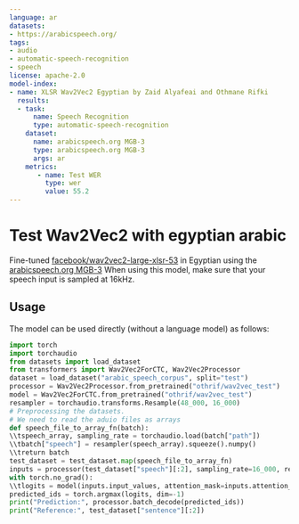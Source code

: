 ```yaml
---
language: ar
datasets:
- https://arabicspeech.org/
tags:
- audio
- automatic-speech-recognition
- speech
license: apache-2.0
model-index:
- name: XLSR Wav2Vec2 Egyptian by Zaid Alyafeai and Othmane Rifki
  results:
  - task: 
      name: Speech Recognition
      type: automatic-speech-recognition
    dataset:
      name: arabicspeech.org MGB-3
      type: arabicspeech.org MGB-3
      args: ar  
    metrics:
       - name: Test WER
         type: wer
         value: 55.2
---
```

# Test Wav2Vec2 with egyptian arabic
Fine-tuned [facebook/wav2vec2-large-xlsr-53](https://huggingface.co/facebook/wav2vec2-large-xlsr-53) in Egyptian using the [arabicspeech.org MGB-3](https://arabicspeech.org/mgb3-asr/)
When using this model, make sure that your speech input is sampled at 16kHz.
## Usage
The model can be used directly (without a language model) as follows:
```python
import torch
import torchaudio
from datasets import load_dataset
from transformers import Wav2Vec2ForCTC, Wav2Vec2Processor
dataset = load_dataset("arabic_speech_corpus", split="test")
processor = Wav2Vec2Processor.from_pretrained("othrif/wav2vec_test")
model = Wav2Vec2ForCTC.from_pretrained("othrif/wav2vec_test")
resampler = torchaudio.transforms.Resample(48_000, 16_000)
# Preprocessing the datasets.
# We need to read the aduio files as arrays
def speech_file_to_array_fn(batch):
\\tspeech_array, sampling_rate = torchaudio.load(batch["path"])
\\tbatch["speech"] = resampler(speech_array).squeeze().numpy()
\\treturn batch
test_dataset = test_dataset.map(speech_file_to_array_fn)
inputs = processor(test_dataset["speech"][:2], sampling_rate=16_000, return_tensors="pt", padding=True)
with torch.no_grad():
\\tlogits = model(inputs.input_values, attention_mask=inputs.attention_mask).logits
predicted_ids = torch.argmax(logits, dim=-1)
print("Prediction:", processor.batch_decode(predicted_ids))
print("Reference:", test_dataset["sentence"][:2])
```